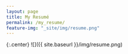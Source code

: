 ```yaml
---
layout: page
title: My Resumé
permalink: /my_resume/
feature-img: "_site/img/resume.png"
---
```


{:.center}
![]({{ site.baseurl }}/img/resume.png)

